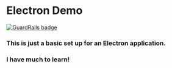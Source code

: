# Electron Demo

[![GuardRails badge](https://badges.production.guardrails.io/shtakai/ElectronDemo.svg)](https://www.guardrails.io)

### This is just a basic set up for an Electron application.

### I have much to learn!
